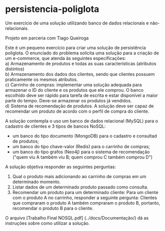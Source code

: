 # persistencia-poliglota
Um exercício de uma solução utilizando banco de dados relacionais e não-relacionais.

Projeto em parceria com Tiago Queiroga

Este é um pequeno exercício para criar uma solução de persistência poliglota. O enunciado do problema solicita uma solução para  a criação de um e-commerce, que atenda às seguintes especificações:  
a) Armazenamento de produtos e todas as suas características (atributos distintos)  
b) Armazenamento dos dados dos clientes, sendo que clientes possuem praticamente os mesmos atributos.  
c) Carrinho de compras: implementar uma solução adequada para armazenar o ID do cliente e os produtos que ele comprou. O banco escolhido deve ser rápido para tarefa de escrita e estar disponível a maior parte do tempo. Deve-se armazenar os produtos já vendidos.   
d) Sistema de recomendação de produtos. A solução deve ser capaz de recomendar um produto de acordo com o perfil de compra do cliente. 
 
A solução contempla o uso um banco de dados relacional (MySQL) para o cadastro de clientes e 3 tipos de bancos NoSQL: 
- um banco do tipo documento (MongoDB) para o cadastro e consultad de produtos;  
- um banco do tipo chave-valor (Redis) para o carrinho de compras;
- um banco do tipo grafos (Neo4j) para o sistema de recomendação ("quem viu A também viu B; quem comprou C também comprou D")

A solução objetiva responder as seguintes perguntas: 
 
1. Qual o produto mais adicionando ao carrinho de compras em um determinado momento. 
2. Listar dados de um determinado produto passado como consulta. 
3. Recomendar um produto para um determinado cliente: Para um cliente com o produto A no carrinho, responder a seguinte pergunta: Clientes que compraram o produto A também compraram o produto B, portanto, recomendar o produto B para o cliente. 

O arquivo [Trabalho Final NOSQL.pdf] (../docs/Documentação/) dá as instruções sobre como utilizar a solução.
